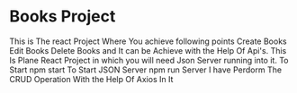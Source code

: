 # Books Project
This is The react Project Where You achieve following points
Create Books
Edit Books
Delete Books
and It can be Achieve with the Help Of Api's.
This Is Plane React Project in which you will need Json Server running into it.
To Start npm start
To Start JSON Server npm run Server
I have Perdorm The CRUD Operation With the Help Of Axios In It
